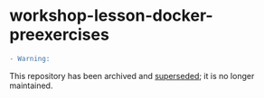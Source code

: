 # workshop-lesson-docker-preexercises

```diff
- Warning:
```
This repository has been archived and [superseded](https://github.com/cms-opendata-workshop/workshop2021-lesson-docker); it is no longer maintained.

